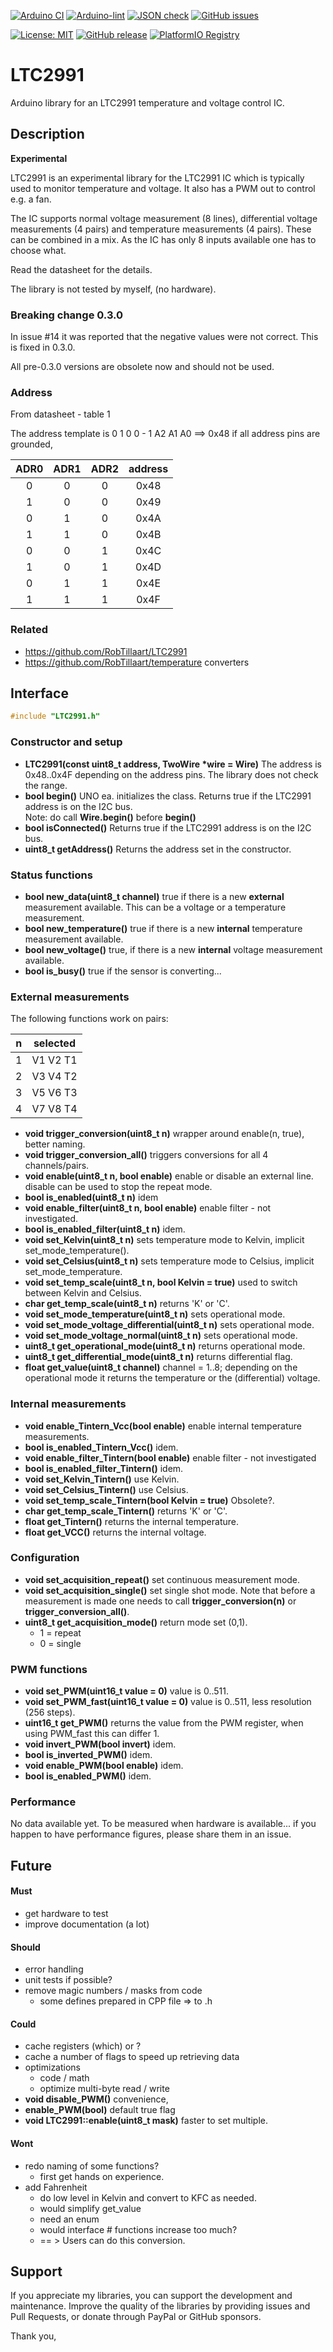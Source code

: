 
[![Arduino CI](https://github.com/RobTillaart/LTC2991/workflows/Arduino%20CI/badge.svg)](https://github.com/marketplace/actions/arduino_ci)
[![Arduino-lint](https://github.com/RobTillaart/LTC2991/actions/workflows/arduino-lint.yml/badge.svg)](https://github.com/RobTillaart/LTC2991/actions/workflows/arduino-lint.yml)
[![JSON check](https://github.com/RobTillaart/LTC2991/actions/workflows/jsoncheck.yml/badge.svg)](https://github.com/RobTillaart/LTC2991/actions/workflows/jsoncheck.yml)
[![GitHub issues](https://img.shields.io/github/issues/RobTillaart/LTC2991.svg)](https://github.com/RobTillaart/LTC2991/issues)

[![License: MIT](https://img.shields.io/badge/license-MIT-green.svg)](https://github.com/RobTillaart/LTC2991/blob/master/LICENSE)
[![GitHub release](https://img.shields.io/github/release/RobTillaart/LTC2991.svg?maxAge=3600)](https://github.com/RobTillaart/LTC2991/releases)
[![PlatformIO Registry](https://badges.registry.platformio.org/packages/robtillaart/library/LTC2991.svg)](https://registry.platformio.org/libraries/robtillaart/LTC2991)


# LTC2991

Arduino library for an LTC2991 temperature and voltage control IC.


## Description

**Experimental**

LTC2991 is an experimental library for the LTC2991 IC which is typically used
to monitor temperature and voltage. It also has a PWM out to control e.g. a fan.

The IC supports normal voltage measurement (8 lines), differential voltage
measurements (4 pairs) and temperature measurements (4 pairs).
These can be combined in a mix.
As the IC has only 8 inputs available one has to choose what.

Read the datasheet for the details.

The library is not tested by myself, (no hardware).


### Breaking change 0.3.0

In issue #14 it was reported that the negative values were not correct.
This is fixed in 0.3.0.

All pre-0.3.0 versions are obsolete now and should not be used.


### Address

From datasheet - table 1

The address template is   0  1  0  0  - 1 A2 A1 A0  ==>  0x48 if all address pins are grounded,

|  ADR0  |  ADR1  |  ADR2  |  address  |
|:------:|:------:|:------:|:---------:|
|   0    |    0   |    0   |    0x48   |
|   1    |    0   |    0   |    0x49   |
|   0    |    1   |    0   |    0x4A   |
|   1    |    1   |    0   |    0x4B   |
|   0    |    0   |    1   |    0x4C   |
|   1    |    0   |    1   |    0x4D   |
|   0    |    1   |    1   |    0x4E   |
|   1    |    1   |    1   |    0x4F   |


### Related

- https://github.com/RobTillaart/LTC2991
- https://github.com/RobTillaart/temperature converters


## Interface

```cpp
#include "LTC2991.h"
```

### Constructor and setup

- **LTC2991(const uint8_t address, TwoWire \*wire = Wire)**
The address is 0x48..0x4F depending on the address pins.
The library does not check the range.
- **bool begin()** UNO ea. initializes the class.
Returns true if the LTC2991 address is on the I2C bus.  
Note: do call **Wire.begin()** before **begin()**
- **bool isConnected()** Returns true if the LTC2991 address is on the I2C bus.
- **uint8_t getAddress()** Returns the address set in the constructor.


### Status functions

- **bool new_data(uint8_t channel)** true if there is a new **external** measurement available.
This can be a voltage or a temperature measurement.
- **bool new_temperature()** true if there is a new **internal** temperature measurement available.
- **bool new_voltage()** true, if there is a new **internal** voltage measurement available.
- **bool is_busy()** true if the sensor is converting...


### External measurements

The following functions work on pairs:

|  n  |   selected   |
|:---:|:------------:|
|  1  |  V1  V2  T1  |
|  2  |  V3  V4  T2  |
|  3  |  V5  V6  T3  |
|  4  |  V7  V8  T4  |


- **void trigger_conversion(uint8_t n)** wrapper around enable(n, true), better naming.
- **void trigger_conversion_all()** triggers conversions for all 4 channels/pairs.
- **void enable(uint8_t n, bool enable)** enable or disable an external line.
disable can be used to stop the repeat mode.
- **bool is_enabled(uint8_t n)** idem
- **void enable_filter(uint8_t n, bool enable)** enable filter - not investigated.
- **bool is_enabled_filter(uint8_t n)** idem.
- **void set_Kelvin(uint8_t n)** sets temperature mode to Kelvin,
implicit set_mode_temperature().
- **void set_Celsius(uint8_t n)** sets temperature mode to Celsius,
implicit set_mode_temperature.
- **void set_temp_scale(uint8_t n, bool Kelvin = true)** used to switch between Kelvin and Celsius.
- **char get_temp_scale(uint8_t n)** returns 'K' or 'C'.
- **void set_mode_temperature(uint8_t n)** sets operational mode.
- **void set_mode_voltage_differential(uint8_t n)** sets operational mode.
- **void set_mode_voltage_normal(uint8_t n)** sets operational mode.
- **uint8_t get_operational_mode(uint8_t n)** returns operational mode.
- **uint8_t get_differential_mode(uint8_t n)** returns differential flag.
- **float get_value(uint8_t channel)** channel = 1..8;
depending on the operational mode it returns the temperature or the
(differential) voltage.


### Internal measurements

- **void enable_Tintern_Vcc(bool enable)** enable internal temperature measurements.
- **bool is_enabled_Tintern_Vcc()** idem.
- **void enable_filter_Tintern(bool enable)** enable filter - not investigated
- **bool is_enabled_filter_Tintern()** idem.
- **void set_Kelvin_Tintern()** use Kelvin.
- **void set_Celsius_Tintern()** use Celsius.
- **void set_temp_scale_Tintern(bool Kelvin = true)** Obsolete?.
- **char get_temp_scale_Tintern()** returns 'K' or 'C'.
- **float get_Tintern()** returns the internal temperature.
- **float get_VCC()** returns the internal voltage.


### Configuration

- **void set_acquisition_repeat()** set continuous measurement mode.
- **void set_acquisition_single()** set single shot mode.
Note that before a measurement is made one needs to call **trigger_conversion(n)**
or **trigger_conversion_all()**.
- **uint8_t get_acquisition_mode()** return mode set (0,1).
  - 1 = repeat
  - 0 = single


### PWM functions

- **void set_PWM(uint16_t value = 0)** value is 0..511.
- **void set_PWM_fast(uint16_t value = 0)** value is 0..511, less resolution (256 steps).
- **uint16_t get_PWM()** returns the value from the PWM register, when using PWM_fast this can differ 1.
- **void invert_PWM(bool invert)** idem.
- **bool is_inverted_PWM()** idem.
- **void enable_PWM(bool enable)** idem.
- **bool is_enabled_PWM()** idem.


### Performance

No data available yet.
To be measured when hardware is available...
if you happen to have performance figures, please share them in an issue.


## Future

#### Must

- get hardware to test
- improve documentation (a lot)


#### Should

- error handling
- unit tests if possible?
- remove magic numbers / masks from code
  - some defines prepared in CPP file => to .h


#### Could

- cache registers (which) or ?
- cache a number of flags to speed up retrieving data
- optimizations
  - code / math
  - optimize multi-byte read / write
- **void disable_PWM()** convenience, 
- **enable_PWM(bool)** default true flag
- **void LTC2991::enable(uint8_t mask)** faster to set multiple.


#### Wont

- redo naming of some functions?
  - first get hands on experience.
- add Fahrenheit
  - do low level in Kelvin and convert to KFC as needed.
  - would simplify get_value
  - need an enum
  - would interface # functions increase too much?
  - == > Users can do this conversion.


## Support

If you appreciate my libraries, you can support the development and maintenance.
Improve the quality of the libraries by providing issues and Pull Requests, or
donate through PayPal or GitHub sponsors.

Thank you,

